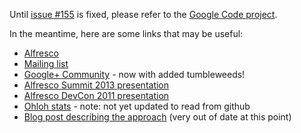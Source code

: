 Until [issue #155](https://github.com/pmonks/alfresco-bulk-filesystem-import/issues/155) is fixed, please refer to the [Google Code project](http://code.google.com/p/alfresco-bulk-filesystem-import/).

In the meantime, here are some links that may be useful:
* [Alfresco](http://www.alfresco.com/)
* [Mailing list](http://groups.google.com/group/alfresco-bulk-filesystem-import)
* [Google+ Community](https://plus.google.com/u/0/communities/109819088324399315209) - now with added tumbleweeds!
* [Alfresco Summit 2013 presentation](http://summit.alfresco.com/boston/sessions/whats-new-bulk-file-system-import-tool)
* [Alfresco DevCon 2011 presentation](http://www.slideshare.net/alfresco/taking-your-bulk-content-ingestions-to-the-next-level)
* [Ohloh stats](https://www.ohloh.net/p/alfresco-bulk-filesystem-import) - note: not yet updated to read from github
* [Blog post describing the approach](http://blogs.alfresco.com/wp/pmonks/2009/10/22/bulk-import-from-a-filesystem/) (very out of date at this point)
